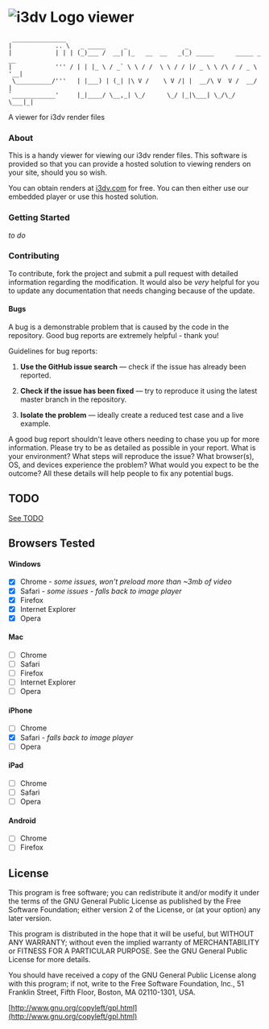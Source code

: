  ![i3dv Logo](https://raw.github.com/manticorp/i3dv-viewer/master/img/logo.png "i3dv Logo") viewer
===========


     _______________    
    |            .. \   _ _____     _                _                        
    |            | | | (_)___ /  __| |_   __  __   _(_) _____      _____ _ __ 
    |            ''' / | | |_ \ / _` \ \ / /  \ \ / / |/ _ \ \ /\ / / _ \ '__|
     \__________/'''   | |___) | (_| |\ V /    \ V /| |  __/\ V  V /  __/ |   
    `____________'     |_|____/ \__,_| \_/      \_/ |_|\___| \_/\_/ \___|_|   
    

A viewer for i3dv render files

### About

This is a handy viewer for viewing our i3dv render files. This software
is provided so that you can provide a hosted solution to viewing renders
on your site, should you so wish.

You can obtain renders at [i3dv.com](http://i3dv.com) for free. You can then
either use our embedded player or use this hosted solution.

### Getting Started

*to do* 

### Contributing

To contribute, fork the project and submit a pull request with detailed 
information regarding the modification. It would also be *very* helpful
for you to update any documentation that needs changing because of the
update.

#### Bugs

A bug is a demonstrable problem that is caused by the code in the 
repository. Good bug reports are extremely helpful - thank you!

Guidelines for bug reports:

1. **Use the GitHub issue search** — check if the issue has already been reported.

2. **Check if the issue has been fixed** — try to reproduce it using the latest master branch in the repository.

3. **Isolate the problem** — ideally create a reduced test case and a live example.

A good bug report shouldn't leave others needing to chase you up 
for more information. Please try to be as detailed as possible in 
your report. What is your environment? What steps will reproduce 
the issue? What browser(s), OS, and devices experience the problem? 
What would you expect to be the outcome? All these details will 
help people to fix any potential bugs.

## TODO 

[See TODO](https://github.com/manticorp/i3dv-viewer/blob/master/TODO.md)

## Browsers Tested

#### Windows

- [x] Chrome - _some issues, won't preload more than ~3mb of video_
- [x] Safari - _some issues - falls back to image player_
- [x] Firefox
- [x] Internet Explorer
- [x] Opera

#### Mac

- [ ] Chrome
- [ ] Safari
- [ ] Firefox
- [ ] Internet Explorer
- [ ] Opera

#### iPhone

- [ ] Chrome
- [x] Safari - _falls back to image player_
- [ ] Opera

#### iPad

- [ ] Chrome
- [ ] Safari
- [ ] Opera

#### Android

- [ ] Chrome
- [ ] Firefox

## License

This program is free software; you can redistribute it and/or modify
it under the terms of the GNU General Public License as published by
the Free Software Foundation; either version 2 of the License, or
(at your option) any later version.

This program is distributed in the hope that it will be useful,
but WITHOUT ANY WARRANTY; without even the implied warranty of
MERCHANTABILITY or FITNESS FOR A PARTICULAR PURPOSE. See the
GNU General Public License for more details.

You should have received a copy of the GNU General Public License along
with this program; if not, write to the Free Software Foundation, Inc.,
51 Franklin Street, Fifth Floor, Boston, MA 02110-1301, USA.

[http://www.gnu.org/copyleft/gpl.html](http://www.gnu.org/copyleft/gpl.html)
